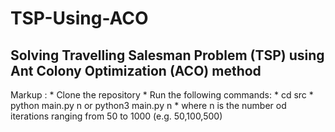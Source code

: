# TSP-Using-ACO
## Solving Travelling Salesman Problem (TSP) using Ant Colony Optimization (ACO) method


 Markup : * Clone the repository
          * Run the following commands:
               * cd src
               * python main.py n or python3 main.py n
                      * where n is the number od iterations ranging from 50 to 1000 (e.g. 50,100,500)

